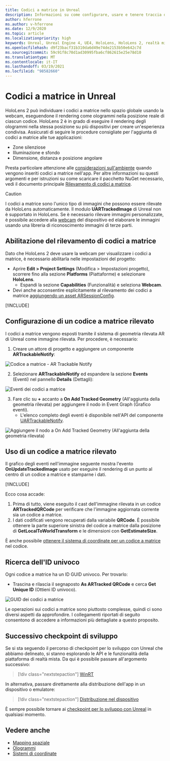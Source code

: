 ```yaml
---
title: Codici a matrice in Unreal
description: Informazioni su come configurare, usare e tenere traccia dei codici a matrice nelle applicazioni di realtà mista Unreal.
author: hferrone
ms.author: v-hferrone
ms.date: 12/9/2020
ms.topic: article
ms.localizationpriority: high
keywords: Unreal, Unreal Engine 4, UE4, HoloLens, HoloLens 2, realtà mista, sviluppo, funzionalità, documentazione, guide, ologrammi, codici a matrice, visore VR realtà mista, visore VR di windows mixed reality, visore per realtà virtuale
ms.openlocfilehash: d9f23bacf31b310da6d49e74de2153b50e642c7d
ms.sourcegitcommit: 59c91f8c70d1ad30995fba6cf862615e25e78d10
ms.translationtype: MT
ms.contentlocale: it-IT
ms.lasthandoff: 03/19/2021
ms.locfileid: "98582660"
---
```

# <a name="qr-codes-in-unreal"></a>Codici a matrice in Unreal

HoloLens 2 può individuare i codici a matrice nello spazio globale usando la webcam, eseguendone il rendering come ologrammi nella posizione reale di ciascun codice. HoloLens 2 è in grado di eseguire il rendering degli ologrammi nella stessa posizione su più dispositivi per creare un'esperienza condivisa. Assicurati di seguire le procedure consigliate per l'aggiunta di codici a matrice alle tue applicazioni:

- Zone silenziose
- Illuminazione e sfondo
- Dimensione, distanza e posizione angolare

Presta particolare attenzione alle [considerazioni sull'ambiente](/hololens/hololens-environment-considerations) quando vengono inseriti codici a matrice nell'app. Per altre informazioni su questi argomenti e per istruzioni su come scaricare il pacchetto NuGet necessario, vedi il documento principale [Rilevamento di codici a matrice](../platform-capabilities-and-apis/qr-code-tracking.md).

> [!CAUTION]
> I codici a matrice sono l'unico tipo di immagini che possono essere rilevate da HoloLens automaticamente. Il modulo **UARTrackedImage** di Unreal non è supportato in HoloLens. Se è necessario rilevare immagini personalizzate, è possibile accedere alla [webcam](unreal-hololens-camera.md) del dispositivo ed elaborare le immagini usando una libreria di riconoscimento immagini di terze parti. 

## <a name="enabling-qr-detection"></a>Abilitazione del rilevamento di codici a matrice

Dato che HoloLens 2 deve usare la webcam per visualizzare i codici a matrice, è necessario abilitarla nelle impostazioni del progetto:
- Aprire **Edit > Project Settings** (Modifica > Impostazioni progetto), scorrere fino alla sezione **Platforms** (Piattaforme) e selezionare **HoloLens**.
    + Espandi la sezione **Capabilities** (Funzionalità) e seleziona **Webcam**.  
- Devi anche acconsentire esplicitamente al rilevamento dei codici a matrice [aggiungendo un asset ARSessionConfig](/windows/mixed-reality/unreal-uxt-ch3#adding-the-session-asset).

[!INCLUDE[](includes/tabs-qr-codes-1.md)]

## <a name="setting-up-a-tracked-qr-code"></a>Configurazione di un codice a matrice rilevato

I codici a matrice vengono esposti tramite il sistema di geometria rilevata AR di Unreal come immagine rilevata. Per procedere, è necessario:
1. Creare un attore di progetto e aggiungere un componente **ARTrackableNotify**:

![Codice a matrice - AR Trackable Notify](images/unreal-spatialmapping-artrackablenotify.PNG)

2. Selezionare **ARTrackableNotify** ed espandere la sezione **Events** (Eventi) nel pannello **Details** (Dettagli):

![Eventi dei codici a matrice](images/unreal-spatialmapping-events.PNG)

3. Fare clic su **+** accanto a **On Add Tracked Geometry** (All'aggiunta della geometria rilevata) per aggiungere il nodo in Event Graph (Grafico eventi).
    - L'elenco completo degli eventi è disponibile nell'API del componente [UARTrackableNotify](https://docs.unrealengine.com/API/Runtime/AugmentedReality/UARTrackableNotifyComponent/index.html).

![Aggiungere il nodo a On Add Tracked Geometry (All'aggiunta della geometria rilevata)](images/unreal-qr-codes-tracked-geometry.png)

## <a name="using-a-tracked-qr-code"></a>Uso di un codice a matrice rilevato

Il grafico degli eventi nell'immagine seguente mostra l'evento **OnUpdateTrackedImage** usato per eseguire il rendering di un punto al centro di un codice a matrice e stamparne i dati.

[!INCLUDE[](includes/tabs-qr-codes-2.md)]

Ecco cosa accade:
1. Prima di tutto, viene eseguito il cast dell'immagine rilevata in un codice **ARTrackedQRCode** per verificare che l'immagine aggiornata corrente sia un codice a matrice.  
2. I dati codificati vengono recuperati dalla variabile **QRCode**. È possibile ottenere la parte superiore sinistra del codice a matrice dalla posizione di **GetLocalToWorldTransform** e le dimensioni con **GetEstimateSize**.

È anche possibile [ottenere il sistema di coordinate per un codice a matrice](/windows/mixed-reality/qr-code-tracking#getting-the-coordinate-system-for-a-qr-code) nel codice.

## <a name="finding-the-unique-id"></a>Ricerca dell'ID univoco

Ogni codice a matrice ha un ID GUID univoco. Per trovarlo:
- Trascina e rilascia il segnaposto **As ARTracked QRCode** e cerca **Get Unique ID** (Ottieni ID univoco).

![GUID dei codici a matrice](images/unreal-qr-guid.PNG)

Le operazioni sui codici a matrice sono piuttosto complesse, quindi ci sono diversi aspetti da approfondire. I collegamenti riportati di seguito consentono di accedere a informazioni più dettagliate a questo proposito.

## <a name="next-development-checkpoint"></a>Successivo checkpoint di sviluppo

Se si sta seguendo il percorso di checkpoint per lo sviluppo con Unreal che abbiamo delineato, si stanno esplorando le API e le funzionalità della piattaforma di realtà mista. Da qui è possibile passare all'argomento successivo:

> [!div class="nextstepaction"]
> [WinRT](unreal-winRT.md)

In alternativa, passare direttamente alla distribuzione dell'app in un dispositivo o emulatore:

> [!div class="nextstepaction"]
> [Distribuzione nel dispositivo](unreal-deploying.md)

È sempre possibile tornare ai [checkpoint per lo sviluppo con Unreal](unreal-development-overview.md#3-advanced-features) in qualsiasi momento.

## <a name="see-also"></a>Vedere anche
* [Mapping spaziale](../../design/spatial-mapping.md)
* [Ologrammi](../../discover/hologram.md)
* [Sistemi di coordinate](../../design/coordinate-systems.md)